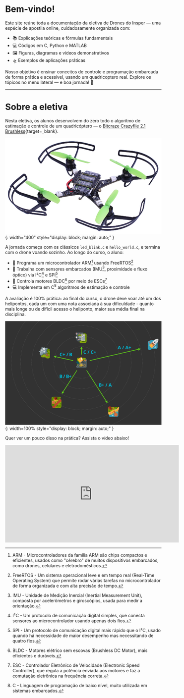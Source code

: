 # Bem-vindo!

Este site reúne toda a documentação da eletiva de Drones do Insper — uma espécie de apostila online, cuidadosamente organizada com:

- 📚 Explicações teóricas e fórmulas fundamentais
- 💻 Códigos em C, Python e MATLAB
- 🖼️ Figuras, diagramas e vídeos demonstrativos
- 🛸 Exemplos de aplicações práticas

Nosso objetivo é ensinar conceitos de controle e programação embarcada de forma prática e acessível, usando um quadricoptero real. Explore os tópicos no menu lateral — e boa jornada! 🚀

---

# Sobre a eletiva

Nesta eletiva, os alunos desenvolvem do zero todo o algoritmo de estimação e controle de um quadricóptero — o [Bitcraze Crazyflie 2.1 Brushless](https://www.bitcraze.io/products/crazyflie-2-1-brushless/){target=_blank}.

![Crazyflie](images/crazyflie.png){: width="400" style="display: block; margin: auto;" }

A jornada começa com os clássicos `led_blink.c` e `hello_world.c`, e termina com o drone voando sozinho. Ao longo do curso, o aluno:

- 🧠 Programa um microcontrolador ARM[^1] usando FreeRTOS[^2]
- 📡 Trabalha com sensores embarcados (IMU[^3], proximidade e fluxo óptico) via I²C[^4] e SPI[^5]
- 🔧 Controla motores BLDC[^6] por meio de ESCs[^7]
- 💻 Implementa em C[^8] algoritmos de estimação e controle

[^1]:ARM - Microcontroladores da família ARM são chips compactos e eficientes, usados como "cérebro" de muitos dispositivos embarcados, como drones, celulares e eletrodomésticos.

[^2]:FreeRTOS - Um sistema operacional leve e em tempo real (Real-Time Operating System) que permite rodar várias tarefas no microcontrolador de forma organizada e com alta precisão de tempo.

[^3]:IMU - Unidade de Medição Inercial (Inertial Measurement Unit), composta por acelerômetros e giroscópios, usada para medir a orientação.

[^4]:I²C - Um protocolo de comunicação digital simples, que conecta sensores ao microcontrolador usando apenas dois fios.

[^5]:SPI - Um protocolo de comunicação digital mais rápido que o I²C, usado quando há necessidade de maior desempenho mas necessitando de quatro fios.

[^6]:BLDC - Motores elétrico sem escovas (Brushless DC Motor), mais eficientes e duráveis.

[^7]:ESC - Controlador Eletrônico de Velocidade (Electronic Speed Controller), que regula a potência enviada aos motores e faz a comutação eletrônica na frequência correta.

[^8]:C - Linguagem de programação de baixo nível, muito utilizada em sistemas embarcados.

A avaliação é 100% prática: ao final do curso, o drone deve voar até um dos helipontos, cada um com uma nota associada à sua dificuldade - quanto mais longe ou de difícil acesso o heliponto, maior sua média final na disciplina.

![Alvos](images/alvos.svg){: width=100% style="display: block; margin: auto;" }

Quer ver um pouco disso na prática? Assista o vídeo abaixo!

<div align="center">
  <iframe width="560" height="315" 
          src="https://www.youtube.com/embed/BWKetwaHiyc?si=Z6z0i3ECyBbCU5V8" 
          frameborder="0" 
          allowfullscreen>
  </iframe>
</div>
